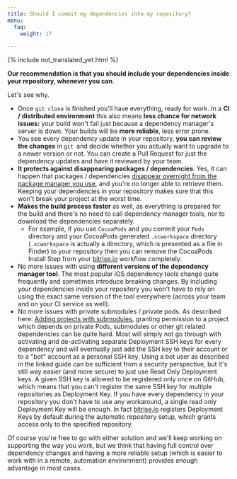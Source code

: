 ```yaml
---
title: Should I commit my dependencies into my repository?
menu:
  faq:
    weight: 17

---
```

{% include not_translated_yet.html %}

**Our recommendation is that you should include your dependencies inside your repository, whenever you can**.

Let's see why.

* Once `git clone` is finished you'll have everything, ready for work.
  In a **CI / distributed environment** this also means **less chance for network issues:** your build won't fail just because a dependency manager's server is down. Your builds will be **more reliable**, less error prone.
* You see every dependency update in your repository, **you can review the changes** in `git `and decide whether you actually want to upgrade to a newer version or not. You can create a Pull Request for just the dependency updates and have it reviewed by your team.
* **It protects against disappearing packages / dependencies**. Yes, it can happen that packages / dependencies [disappear overnight from the package manager you use](http://www.theregister.co.uk/2016/03/23/npm_left_pad_chaos/),
  and you're no longer able to retrieve them.
  Keeping your dependencies in your repository makes sure that this won't break your project at the worst time.
* **Makes the build process faster** as well, as everything is prepared for the build and
  there's no need to call dependency manager tools, nor to download the dependencies separately.
  * For example, if you use `CocoaPods` and you commit your `Pods` directory
    and your CocoaPods generated `.xcworkspace` directory (`.xcworkspace` is actually a directory, which is presented as a file in Finder)
    to your repository then you can remove the CocoaPods Install Step from your [bitrise.io](https://www.bitrise.io) workflow completely.
* No more issues with using **different versions of the dependency manager tool**.
  The most popular iOS dependency tools change quite frequently and sometimes introduce breaking changes.
  By including your dependencies inside your repository you won't have to
  rely on using the exact same version of the tool everywhere (across your team and on your CI service as well).
* No more issues with private submodules / private pods. As described here: [Adding projects with submodules](/faq/adding-projects-with-submodules/), granting permission to a project which depends on private Pods, submodules or other git related dependencies can be quite hard. Most will simply not go through with activating and de-activating separate Deployment SSH keys for every dependency and will eventually just add the SSH key to their account or to a "bot" account as a personal SSH key. Using a bot user as described in the linked guide can be sufficient from a security perspective, but it's still way easier (and more secure) to just use Read Only Deployment keys. A given SSH key is allowed to be registered only once on GitHub, which means that you can't register the same SSH key for multiple repositories as Deployment Key. If you have every dependency in your repository you don't have to use any workaround, a single read only Deployment Key will be enough. In fact [bitrise.io](https://www.bitrise.io) registers Deployment Keys by default during the automatic repository setup, which grants access only to the specified repository.

Of course you're free to go with either solution and we'll keep working on supporting the way you work, but we think that having full control over dependency changes and having a more reliable setup (which is easier to work with in a remote, automation environment) provides enough advantage in most cases.